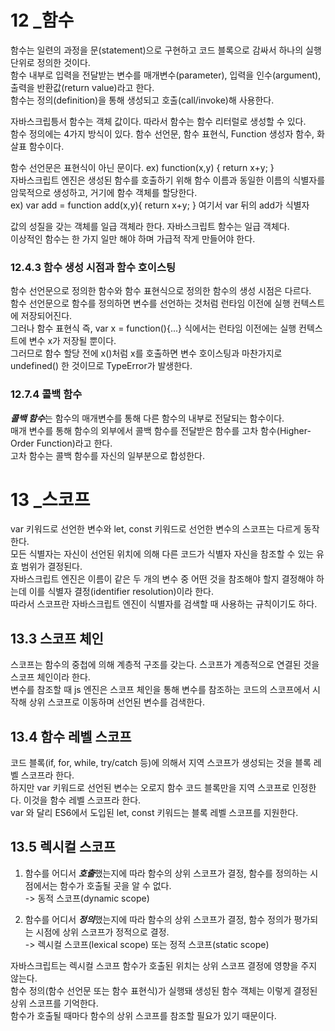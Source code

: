 # 12 _함수
함수는 일련의 과정을 문(statement)으로 구현하고 코드 블록으로 감싸서 하나의 실행 단위로 정의한 것이다.   
함수 내부로 입력을 전달받는 변수를 매개변수(parameter), 입력을 인수(argument), 출력을 반환값(return value)라고 한다.   
함수는 정의(definition)을 통해 생성되고 호출(call/invoke)해 사용한다.   
   
자바스크립틍서 함수는 객체 값이다. 따라서 함수는 함수 리터럴로 생성할 수 있다.   
함수 정의에는 4가지 방식이 있다. 함수 선언문, 함수 표현식, Function 생성자 함수, 화살표 함수이다.   
   
함수 선언문은 표현식이 아닌 문이다. ex) function(x,y) { return x+y; }   
자바스크립트 엔진은 생성된 함수를 호출하기 위해 함수 이름과 동일한 이름의 식별자를 암묵적으로 생성하고, 거기에 함수 객체를 할당한다.   
ex) var add = function add(x,y){ return x+y; } 여기서 var 뒤의 add가 식별자   
   
값의 성질을 갖는 객체를 일급 객체라 한다. 자바스크립트 함수는 일급 객체다.   
이상적인 함수는 한 가지 일만 해야 하며 가급적 작게 만들어야 한다.   
   
### 12.4.3 함수 생성 시점과 함수 호이스팅   
함수 선언문으로 정의한 함수와 함수 표현식으로 정의한 함수의 생성 시점은 다르다.   
함수 선언문으로 함수를 정의하면 변수를 선언하는 것처럼 런타임 이전에 실행 컨텍스트에 저장되어진다.   
그러나 함수 표현식 즉, var x = function(){...} 식에서는 런타임 이전에는 실행 컨텍스트에 변수 x가 저장될 뿐이다.   
그러므로 함수 할당 전에 x()처럼 x를 호출하면 변수 호이스팅과 마찬가지로 undefined() 한 것이므로 TypeError가 발생한다.    
   
### 12.7.4 콜백 함수
***콜백 함수***는 함수의 매개변수를 통해 다른 함수의 내부로 전달되는 함수이다.   
매개 변수를 통해 함수의 외부에서 콜백 함수를 전달받은 함수를 고차 함수(Higher-Order Function)라고 한다.   
고차 함수는 콜백 함수를 자신의 일부분으로 합성한다.

# 13 _스코프
var 키워드로 선언한 변수와 let, const 키워드로 선언한 변수의 스코프는 다르게 동작한다.   
모든 식별자는 자신이 선언된 위치에 의해 다른 코드가 식별자 자신을 참조할 수 있는 유효 범위가 결정된다.   
자바스크립트 엔진은 이름이 같은 두 개의 변수 중 어떤 것을 참조해야 할지 결정해야 하는데 이를 식별자 결정(identifier resolution)이라 한다.   
따라서 스코프란 자바스크립트 엔진이 식별자를 검색할 때 사용하는 규칙이기도 하다.    

## 13.3 스코프 체인
스코프는 함수의 중첩에 의해 계층적 구조를 갖는다. 스코프가 계층적으로 연결된 것을 스코프 체인이라 한다.   
변수를 참조할 때 js 엔진은 스코프 체인을 통해 변수를 참조하는 코드의 스코프에서 시작해 상위 스코프로 이동하며 선언된 변수를 검색한다.
## 13.4 함수 레벨 스코프
코드 블록(if, for, while, try/catch 등)에 의해서 지역 스코프가 생성되는 것을 블록 레벨 스코프라 한다.   
하지만 var 키워드로 선언된 변수는 오로지 함수 코드 블록만을 지역 스코프로 인정한다. 이것을 함수 레벨 스코프라 한다.   
var 와 달리 ES6에서 도입된 let, const 키워드는 블록 레벨 스코프를 지원한다.   
## 13.5 렉시컬 스코프
1. 함수를 어디서 ***호출***했는지에 따라 함수의 상위 스코프가 결정, 함수를 정의하는 시점에서는 함수가 호출될 곳을 알 수 없다.    
-> 동적 스코프(dynamic scope)   
   
2. 함수를 어디서 ***정의***했는지에 따라 함수의 상위 스코프가 결정, 함수 정의가 평가되는 시점에 상위 스코프가 정적으로 결정.    
-> 렉시컬 스코프(lexical scope) 또는 정적 스코프(static scope)   
   
자바스크립트는 렉시컬 스코프 함수가 호출된 위치는 상위 스코프 결정에 영향을 주지 않는다.   
함수 정의(함수 선언문 또는 함수 표현식)가 실행돼 생성된 함수 객체는 이렇게 결정된 상위 스코프를 기억한다.   
함수가 호출될 때마다 함수의 상위 스코프를 참조할 필요가 있기 때문이다.
